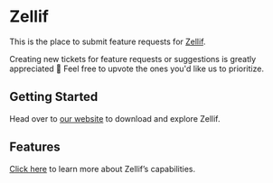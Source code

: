 # Zellif

This is the place to submit feature requests for [Zellif](https://zellif.com).

Creating new tickets for feature requests or suggestions is greatly appreciated 🙂 Feel free to upvote the ones you'd like us to prioritize.

## Getting Started

Head over to [our website](https://zellif.com) to download and explore Zellif.

## Features

[Click here](https://zellif.com/features) to learn more about Zellif’s capabilities.

